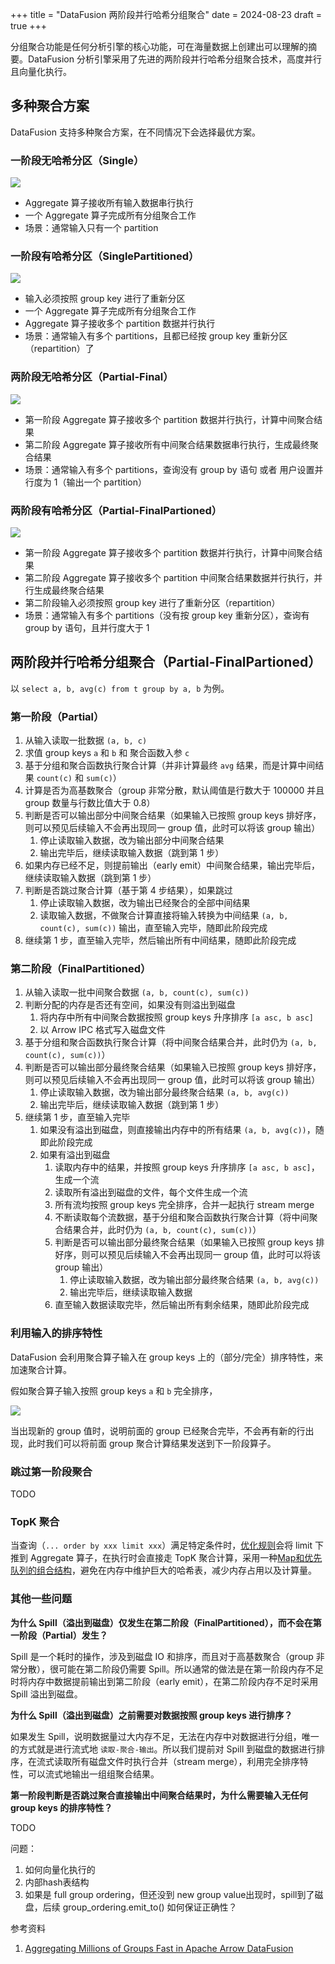 +++
title = "DataFusion 两阶段并行哈希分组聚合"
date = 2024-08-23
draft = true
+++

分组聚合功能是任何分析引擎的核心功能，可在海量数据上创建出可以理解的摘要。DataFusion 分析引擎采用了先进的两阶段并行哈希分组聚合技术，高度并行且向量化执行。

## 多种聚合方案
DataFusion 支持多种聚合方案，在不同情况下会选择最优方案。

### 一阶段无哈希分区（Single）
![](./datafusion-aggregation-single.drawio.png)
- Aggregate 算子接收所有输入数据串行执行
- 一个 Aggregate 算子完成所有分组聚合工作
- 场景：通常输入只有一个 partition

### 一阶段有哈希分区（SinglePartitioned）
![](./datafusion-aggregation-single-partitioned.drawio.png)
- 输入必须按照 group key 进行了重新分区 
- 一个 Aggregate 算子完成所有分组聚合工作
- Aggregate 算子接收多个 partition 数据并行执行
- 场景：通常输入有多个 partitions，且都已经按 group key 重新分区（repartition）了

### 两阶段无哈希分区（Partial-Final）
![](./datafusion-aggregation-partial-final.drawio.png)
- 第一阶段 Aggregate 算子接收多个 partition 数据并行执行，计算中间聚合结果
- 第二阶段 Aggregate 算子接收所有中间聚合结果数据串行执行，生成最终聚合结果
- 场景：通常输入有多个 partitions，查询没有 group by 语句 或者 用户设置并行度为 1（输出一个 partition）

### 两阶段有哈希分区（Partial-FinalPartioned）
![](./datafusion-aggregation-partial-final-partitioned.drawio.png)
- 第一阶段 Aggregate 算子接收多个 partition 数据并行执行，计算中间聚合结果
- 第二阶段 Aggregate 算子接收多个 partition 中间聚合结果数据并行执行，并行生成最终聚合结果
- 第二阶段输入必须按照 group key 进行了重新分区（repartition）
- 场景：通常输入有多个 partitions（没有按 group key 重新分区），查询有 group by 语句，且并行度大于 1

## 两阶段并行哈希分组聚合（Partial-FinalPartioned）

以 `select a, b, avg(c) from t group by a, b` 为例。

### 第一阶段（Partial）

1. 从输入读取一批数据 `(a, b, c)`
2. 求值 group keys `a` 和 `b` 和 聚合函数入参 `c`
3. 基于分组和聚合函数执行聚合计算（并非计算最终 `avg` 结果，而是计算中间结果 `count(c)` 和 `sum(c)`）
4. 计算是否为高基数聚合（group 非常分散，默认阈值是行数大于 100000 并且 group 数量与行数比值大于 0.8）
5. 判断是否可以输出部分中间聚合结果（如果输入已按照 group keys 排好序，则可以预见后续输入不会再出现同一 group 值，此时可以将该 group 输出）
    1. 停止读取输入数据，改为输出部分中间聚合结果
    2. 输出完毕后，继续读取输入数据（跳到第 1 步）
6. 如果内存已经不足，则提前输出（early emit）中间聚合结果，输出完毕后，继续读取输入数据（跳到第 1 步）
7. 判断是否跳过聚合计算（基于第 4 步结果），如果跳过
    1. 停止读取输入数据，改为输出已经聚合的全部中间结果
    2. 读取输入数据，不做聚合计算直接将输入转换为中间结果 `(a, b, count(c), sum(c))` 输出，直至输入完毕，随即此阶段完成
8. 继续第 1 步，直至输入完毕，然后输出所有中间结果，随即此阶段完成

### 第二阶段（FinalPartitioned）

1. 从输入读取一批中间聚合数据 `(a, b, count(c), sum(c))`
2. 判断分配的内存是否还有空间，如果没有则溢出到磁盘
   1. 将内存中所有中间聚合数据按照 group keys 升序排序 `[a asc, b asc]`
   2. 以 Arrow IPC 格式写入磁盘文件
3. 基于分组和聚合函数执行聚合计算（将中间聚合结果合并，此时仍为 `(a, b, count(c), sum(c))`）
4. 判断是否可以输出部分最终聚合结果（如果输入已按照 group keys 排好序，则可以预见后续输入不会再出现同一 group 值，此时可以将该 group 输出）
    1. 停止读取输入数据，改为输出部分最终聚合结果 `(a, b, avg(c))`
    2. 输出完毕后，继续读取输入数据（跳到第 1 步）
5. 继续第 1 步，直至输入完毕
    1. 如果没有溢出到磁盘，则直接输出内存中的所有结果 `(a, b, avg(c))`，随即此阶段完成
    2. 如果有溢出到磁盘
        1. 读取内存中的结果，并按照 group keys 升序排序 `[a asc, b asc]`，生成一个流
        2. 读取所有溢出到磁盘的文件，每个文件生成一个流
        3. 所有流均按照 group keys 完全排序，合并一起执行 stream merge
        4. 不断读取每个流数据，基于分组和聚合函数执行聚合计算（将中间聚合结果合并，此时仍为 `(a, b, count(c), sum(c))`）
        5. 判断是否可以输出部分最终聚合结果（如果输入已按照 group keys 排好序，则可以预见后续输入不会再出现同一 group 值，此时可以将该 group 输出）
            1. 停止读取输入数据，改为输出部分最终聚合结果 `(a, b, avg(c))`
            2. 输出完毕后，继续读取输入数据
        6. 直至输入数据读取完毕，然后输出所有剩余结果，随即此阶段完成

### 利用输入的排序特性
DataFusion 会利用聚合算子输入在 group keys 上的（部分/完全）排序特性，来加速聚合计算。

假如聚合算子输入按照 group keys `a` 和 `b` 完全排序，

![](./datafusion-aggregation-full-group-ordering.drawio.png)

当出现新的 group 值时，说明前面的 group 已经聚合完毕，不会再有新的行出现，此时我们可以将前面 group 聚合计算结果发送到下一阶段算子。

### 跳过第一阶段聚合

TODO

### TopK 聚合
当查询（`... order by xxx limit xxx`）满足特定条件时，[优化规则](https://github.com/apache/datafusion/blob/a4445283dbff1b74a6b4d9ecfa1016857dc6207e/datafusion/core/src/physical_optimizer/topk_aggregation.rs)会将 limit 下推到 Aggregate 算子，在执行时会直接走 TopK 聚合计算，采用一种[Map和优先队列的组合结构](https://github.com/apache/datafusion/blob/a4445283dbff1b74a6b4d9ecfa1016857dc6207e/datafusion/physical-plan/src/aggregates/topk/priority_map.rs)，避免在内存中维护巨大的哈希表，减少内存占用以及计算量。

### 其他一些问题

**为什么 Spill（溢出到磁盘）仅发生在第二阶段（FinalPartitioned），而不会在第一阶段（Partial）发生？**

Spill 是一个耗时的操作，涉及到磁盘 IO 和排序，而且对于高基数聚合（group 非常分散），很可能在第二阶段仍需要 Spill。所以通常的做法是在第一阶段内存不足时将内存中数据提前输出到第二阶段（early emit），在第二阶段内存不足时采用 Spill 溢出到磁盘。

**为什么 Spill（溢出到磁盘）之前需要对数据按照 group keys 进行排序？**

如果发生 Spill，说明数据量过大内存不足，无法在内存中对数据进行分组，唯一的方式就是进行流式地 `读取-聚合-输出`。所以我们提前对 Spill 到磁盘的数据进行排序，在流式读取所有磁盘文件时执行合并（stream merge），利用完全排序特性，可以流式地输出一组组聚合结果。

**第一阶段判断是否跳过聚合直接输出中间聚合结果时，为什么需要输入无任何 group keys 的排序特性？**

TODO

问题：
1. 如何向量化执行的
2. 内部hash表结构
4. 如果是 full group ordering，但还没到 new group value出现时，spill到了磁盘，后续 group_ordering.emit_to() 如何保证正确性？


参考资料
1. [Aggregating Millions of Groups Fast in Apache Arrow DataFusion](https://arrow.apache.org/blog/2023/08/05/datafusion_fast_grouping/)